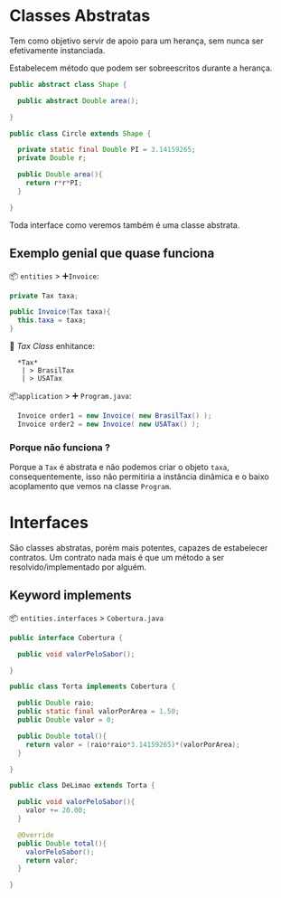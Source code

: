 # Classes Abstratas

Tem como objetivo servir de apoio para um herança, sem nunca ser efetivamente instanciada.

Estabelecem método que podem ser sobreescritos durante a herança.

```java
public abstract class Shape {

  public abstract Double area();

}
```

```java
public class Circle extends Shape {

  private static final Double PI = 3.14159265;
  private Double r;

  public Double area(){
    return r*r*PI;
  }

}
```

Toda interface como veremos também é uma classe abstrata.

## Exemplo genial que quase funciona

📦 `entities` > ➕`Invoice`:
```java
private Tax taxa;

public Invoice(Tax taxa){
  this.taxa = taxa;
}
```

📶 *Tax Class* enhitance:
```
  *Tax*
   | > BrasilTax
   | > USATax
```

📦`application` > ➕ `Program.java`:
```java
  Invoice order1 = new Invoice( new BrasilTax() );
  Invoice order2 = new Invoice( new USATax() );
```

### Porque não funciona ?

Porque a `Tax` é abstrata e não podemos criar o objeto `taxa`, consequentemente, isso não permitiria a instância dinâmica e o baixo acoplamento que vemos na classe `Program`.

# Interfaces

São classes abstratas, porém mais potentes, capazes de estabelecer contratos. Um contrato nada mais é que um método a ser resolvido/implementado por alguém.

## Keyword implements

📦 `entities.interfaces` > `Cobertura.java`
```java
public interface Cobertura {

  public void valorPeloSabor();

}
```

```java
public class Torta implements Cobertura {

  public Double raio;
  public static final valorPorArea = 1.50;
  public Double valor = 0;

  public Double total(){
    return valor = (raio*raio*3.14159265)*(valorPorArea);
  }

}
```

```java
public class DeLimao extends Torta {

  public void valorPeloSabor(){
    valor += 20.00;
  }

  @Override
  public Double total(){
    valorPeloSabor();
    return valor;
  }

}
```